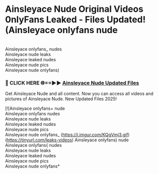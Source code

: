 # Ainsleyace Nude Original Videos 0nlyFans Leaked - Files Updated! (Ainsleyace onlyfans nude<br>
<br>
Ainsleyace onlyfans_ nudes<br>
Ainsleyace nude leaks<br>
Ainsleyace leaked nudes<br>
Ainsleyace nude pics<br>
Ainsleyace nude onlyfans)

<h3>🔴 CLICK HERE 🌐==►► <a href="https://tinyurl.com/leaks-videos" rel="nofollow">Ainsleyace Nude Updated Files</a></h3>

Get Ainsleyace Nude and all content. Now you can access all videos and pictures of Ainsleyace Nude. New Updated Files 2025!

[![Ainsleyace onlyfans+ nude<br>
Ainsleyace onlyfans nudes<br>
Ainsleyace nude leaks<br>
Ainsleyace leaked nudes<br>
Ainsleyace nude pics<br>
Ainsleyace nude onlyfans_
(https://i.imgur.com/KQgVmj3.gif)(https://tinyurl.com/leaks-videos)
Ainsleyace onlyfans) nude<br>
Ainsleyace onlyfans{ nudes<br>
Ainsleyace nude leaks<br>
Ainsleyace leaked nudes<br>
Ainsleyace nude pics<br>
Ainsleyace nude onlyfans*